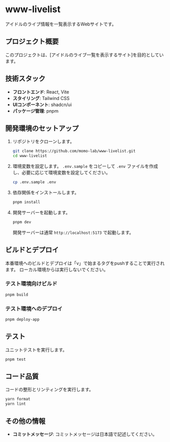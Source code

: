 # www-livelist

アイドルのライブ情報を一覧表示するWebサイトです。

## プロジェクト概要

このプロジェクトは、[アイドルのライブ一覧を表示するサイト]を目的としています。

## 技術スタック

- **フロントエンド**: React, Vite
- **スタイリング**: Tailwind CSS
- **UIコンポーネント**: shadcn/ui
- **パッケージ管理**: pnpm

## 開発環境のセットアップ

1.  リポジトリをクローンします。
    ```bash
    git clone https://github.com/momo-lab/www-livelist.git
    cd www-livelist
    ```
2.  環境変数を設定します。
    `.env.sample` をコピーして `.env` ファイルを作成し、必要に応じて環境変数を設定してください。
    ```bash
    cp .env.sample .env
    ```
3.  依存関係をインストールします。
    ```bash
    pnpm install
    ```
4.  開発サーバーを起動します。
    ```bash
    pnpm dev
    ```
    開発サーバーは通常 `http://localhost:5173` で起動します。

## ビルドとデプロイ

本番環境へのビルドとデプロイは「v」で始まるタグをpushすることで実行されます。
ローカル環境からは実行しないでください。

### テスト環境向けビルド

```bash
pnpm build
```

### テスト環境へのデプロイ

```bash
pnpm deploy-app
```

## テスト

ユニットテストを実行します。

```bash
pnpm test
```

## コード品質

コードの整形とリンティングを実行します。

```bash
yarn format
yarn lint
```

## その他の情報

- **コミットメッセージ**: コミットメッセージは日本語で記述してください。
